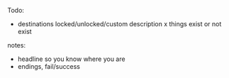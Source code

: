Todo:

- destinations locked/unlocked/custom description
x things exist or not exist

notes:

- headline so you know where you are
- endings, fail/success
